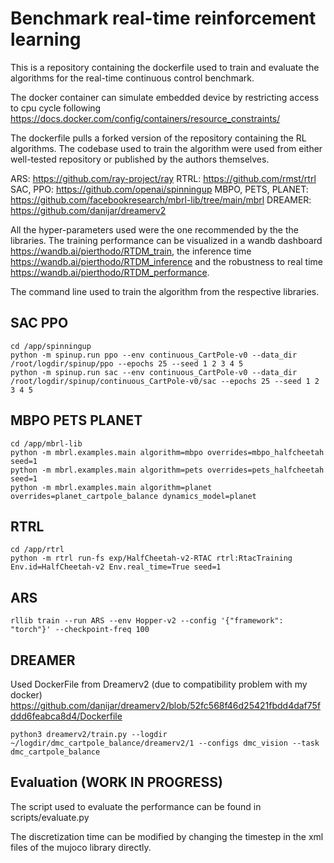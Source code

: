 # Benchmark real-time reinforcement learning

This is a repository containing the dockerfile used to train and evaluate the algorithms for the real-time continuous control benchmark. 

The docker container can simulate embedded device by restricting access to cpu cycle following https://docs.docker.com/config/containers/resource_constraints/

The dockerfile pulls a forked version of the repository containing the RL algorithms. The codebase used to train the algorithm were used from either well-tested repository or published by the authors themselves.

ARS: https://github.com/ray-project/ray
RTRL: https://github.com/rmst/rtrl
SAC, PPO: https://github.com/openai/spinningup
MBPO, PETS, PLANET: https://github.com/facebookresearch/mbrl-lib/tree/main/mbrl
DREAMER: https://github.com/danijar/dreamerv2

All the hyper-parameters used were the one recommended by the the libraries. The training performance can be visualized in a wandb dashboard https://wandb.ai/pierthodo/RTDM_train, the inference time https://wandb.ai/pierthodo/RTDM_inference and the robustness to real time https://wandb.ai/pierthodo/RTDM_performance. 

The command line used to train the algorithm from the respective libraries. 

## SAC PPO 

```
cd /app/spinningup
python -m spinup.run ppo --env continuous_CartPole-v0 --data_dir /root/logdir/spinup/ppo --epochs 25 --seed 1 2 3 4 5
python -m spinup.run sac --env continuous_CartPole-v0 --data_dir /root/logdir/spinup/continuous_CartPole-v0/sac --epochs 25 --seed 1 2 3 4 5
```


## MBPO PETS PLANET
```
cd /app/mbrl-lib
python -m mbrl.examples.main algorithm=mbpo overrides=mbpo_halfcheetah seed=1 
python -m mbrl.examples.main algorithm=pets overrides=pets_halfcheetah seed=1 
python -m mbrl.examples.main algorithm=planet overrides=planet_cartpole_balance dynamics_model=planet
```

## RTRL
```
cd /app/rtrl
python -m rtrl run-fs exp/HalfCheetah-v2-RTAC rtrl:RtacTraining Env.id=HalfCheetah-v2 Env.real_time=True seed=1
```

## ARS
```
rllib train --run ARS --env Hopper-v2 --config '{"framework": "torch"}' --checkpoint-freq 100 
```

## DREAMER 

Used DockerFile from Dreamerv2 (due to compatibility problem with my docker) https://github.com/danijar/dreamerv2/blob/52fc568f46d25421fbdd4daf75fddd6feabca8d4/Dockerfile
```
python3 dreamerv2/train.py --logdir ~/logdir/dmc_cartpole_balance/dreamerv2/1 --configs dmc_vision --task dmc_cartpole_balance
```

## Evaluation (WORK IN PROGRESS)

The script used to evaluate the performance can be found in scripts/evaluate.py

The discretization time can be modified by changing the timestep in the xml files of the mujoco library directly. 
